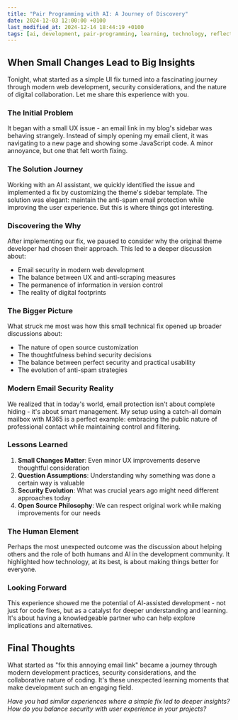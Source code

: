 ```yaml
---
title: "Pair Programming with AI: A Journey of Discovery"
date: 2024-12-03 12:00:00 +0100
last_modified_at: 2024-12-14 18:44:19 +0100
tags: [ai, development, pair-programming, learning, technology, reflection]
---
```


## When Small Changes Lead to Big Insights

Tonight, what started as a simple UI fix turned into a fascinating journey through modern web development, security considerations, and the nature of digital collaboration. Let me share this experience with you.

### The Initial Problem

It began with a small UX issue - an email link in my blog's sidebar was behaving strangely. Instead of simply opening my email client, it was navigating to a new page and showing some JavaScript code. A minor annoyance, but one that felt worth fixing.

### The Solution Journey

Working with an AI assistant, we quickly identified the issue and implemented a fix by customizing the theme's sidebar template. The solution was elegant: maintain the anti-spam email protection while improving the user experience. But this is where things got interesting.

### Discovering the Why

After implementing our fix, we paused to consider why the original theme developer had chosen their approach. This led to a deeper discussion about:

- Email security in modern web development
- The balance between UX and anti-scraping measures
- The permanence of information in version control
- The reality of digital footprints

### The Bigger Picture

What struck me most was how this small technical fix opened up broader discussions about:

- The nature of open source customization
- The thoughtfulness behind security decisions
- The balance between perfect security and practical usability
- The evolution of anti-spam strategies

### Modern Email Security Reality

We realized that in today's world, email protection isn't about complete hiding - it's about smart management. My setup using a catch-all domain mailbox with M365 is a perfect example: embracing the public nature of professional contact while maintaining control and filtering.

### Lessons Learned

1. **Small Changes Matter**: Even minor UX improvements deserve thoughtful consideration
2. **Question Assumptions**: Understanding why something was done a certain way is valuable
3. **Security Evolution**: What was crucial years ago might need different approaches today
4. **Open Source Philosophy**: We can respect original work while making improvements for our needs

### The Human Element

Perhaps the most unexpected outcome was the discussion about helping others and the role of both humans and AI in the development community. It highlighted how technology, at its best, is about making things better for everyone.

### Looking Forward

This experience showed me the potential of AI-assisted development - not just for code fixes, but as a catalyst for deeper understanding and learning. It's about having a knowledgeable partner who can help explore implications and alternatives.

## Final Thoughts

What started as "fix this annoying email link" became a journey through modern development practices, security considerations, and the collaborative nature of coding. It's these unexpected learning moments that make development such an engaging field.

_Have you had similar experiences where a simple fix led to deeper insights? How do you balance security with user experience in your projects?_
